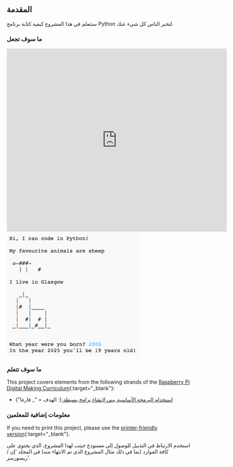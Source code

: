 ## المقدمة

ستتعلم في هذا المشروع كيفية كتابة برنامج Python لتخبر الناس كل شيء عنك.

### ما سوف تجعل

<div class="trinket">
  <iframe src="https://trinket.io/embed/python/a1f663ae0d?outputOnly=true&start=result" width="600" height="500" frameborder="0" marginwidth="0" marginheight="0" allowfullscreen>
  </iframe>
  <img src="images/me-final.png">
</div>

### ما سوف تتعلم

This project covers elements from the following strands of the [Raspberry Pi Digital Making Curriculum](http://rpf.io/curriculum){:target="_blank"}:

+ [ استخدام البرمجة الأساسية يبني لإنشاء برامج بسيطة ](https://www.raspberrypi.org/curriculum/programming/creator) {: الهدف = "_ فارغا"}

### معلومات إضافية للمعلمين

If you need to print this project, please use the [printer-friendly version](https://projects.raspberrypi.org/en/projects/about-me/print){:target="_blank"}.

استخدم الارتباط في التذييل للوصول إلى مستودع جيثب لهذا المشروع، الذي يحتوي على كافة الموارد (بما في ذلك مثال المشروع الذي تم الانتهاء منه) في المجلد 'إن / ريسورسز'.